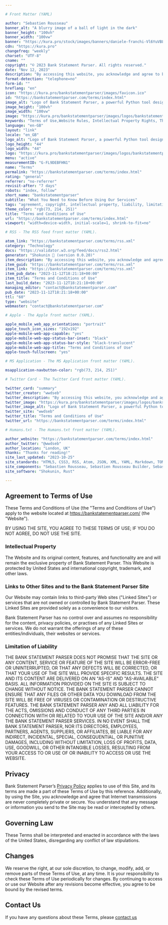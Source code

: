 ```yaml
---

# Front Matter (YAML)

author: "Sebastien Rousseau"
banner_alt: "A blurry image of a ball of light in the dark"
banner_height: "100vh"
banner_width: "100vw"
banner: "https://kura.pro/stock/images/banners/daniele-franchi-Vl6YuVBLEys.webp"
cdn: "https://kura.pro"
changefreq: "weekly"
charset: "UTF-8"
cname: ""
copyright: "© 2023 Bank Statement Parser. All rights reserved."
date: "Nov 12, 2023"
description: "By accessing this website, you acknowledge and agree to be bound by these Terms and Conditions of Use and all applicable laws and regulations."
format-detection: "telephone=no"
form-id: ""
hreflang: "en"
icon: "https://kura.pro/bankstatementparser/images/favicon.ico"
id: "https://bankstatementparser.com/terms/index.html"
image_alt: "Logo of Bank Statement Parser, a powerful Python tool designed for quick, accurate financial data processing and insights extraction."
image_height: "100vh"
image_width: "100vw"
image: "https://kura.pro/bankstatementparser/images/logos/bankstatementparser.webp"
keywords: "Terms of Use,Website Rules, Intellectual Property Rights, Third-party Links, User Responsibilities, Limitation of Liability, Website Use Agreement, Governing Laws for Online Use, Website Terms Changes, Contact"
language: "en-GB"
layout: "link"
locale: "en_GB"
logo_alt: "Logo of Bank Statement Parser, a powerful Python tool designed for quick, accurate financial data processing and insights extraction."
logo_height: "44"
logo_width: "44"
logo: "https://kura.pro/bankstatementparser/images/logos/bankstatementparser.webp"
menu: "active"
measurementID: "G-FL9DEBFHN1"
name: "Terms"
permalink: "https://bankstatementparser.com/terms/index.html"
rating: "general"
referrer: "no-referrer"
revisit-after: "7 days"
robots: "index, follow"
short_name: "bankstatementparser"
subtitle: "What You Need to Know Before Using Our Services"
tags: "agreement, copyright, intellectual property, liability, limitation, links, privacy, terms, trademark, use, website"
theme_color: "rgb(73, 214, 251)"
title: "Terms and Conditions of Use"
url: "https://bankstatementparser.com/terms/index.html"
viewport: "width=device-width, initial-scale=1, shrink-to-fit=no"

# RSS - The RSS feed front matter (YAML).

atom_link: "https://bankstatementparser.com/terms/rss.xml"
category: "Technology"
docs: "https://validator.w3.org/feed/docs/rss2.html"
generator: "Shokunin 🦀 (version 0.0.20)"
item_description: "By accessing this website, you acknowledge and agree to be bound by these Terms and Conditions of Use and all applicable laws and regulations."
item_guid: "https://bankstatementparser.com/terms/rss.xml"
item_link: "https://bankstatementparser.com/terms/rss.xml"
item_pub_date: "2023-11-12T18:21:18+00:00"
item_title: "Terms and Conditions of Use"
last_build_date: "2023-11-12T18:21:18+00:00"
managing_editor: "contact@bankstatementparser.com"
pub_date: "2023-11-12T18:21:18+00:00"
ttl: "60"
type: "website"
webmaster: "contact@bankstatementparser.com"

# Apple - The Apple front matter (YAML).

apple_mobile_web_app_orientations: "portrait"
apple_touch_icon_sizes: "192x192"
apple-mobile-web-app-capable: "yes"
apple-mobile-web-app-status-bar-inset: "black"
apple-mobile-web-app-status-bar-style: "black-translucent"
apple-mobile-web-app-title: "Terms and Conditions of Use"
apple-touch-fullscreen: "yes"

# MS Application - The MS Application front matter (YAML).

msapplication-navbutton-color: "rgb(73, 214, 251)"

# Twitter Card - The Twitter Card front matter (YAML).

twitter_card: "summary"
twitter_creator: "wwdseb"
twitter_description: "By accessing this website, you acknowledge and agree to be bound by these Terms and Conditions of Use and all applicable laws and regulations."
twitter_image: "https://kura.pro/bankstatementparser/images/logos/bankstatementparser.webp"
twitter_image_alt: "Logo of Bank Statement Parser, a powerful Python tool designed for quick, accurate financial data processing and insights extraction."
twitter_site: "wwdseb"
twitter_title: "Terms and Conditions of Use"
twitter_url: "https://bankstatementparser.com/terms/index.html"

# Humans.txt - The Humans.txt front matter (YAML).

author_website: "https://bankstatementparser.com/terms/index.html"
author_twitter: "@wwdseb"
author_location: "London, UK"
thanks: "Thanks for reading!"
site_last_updated: "2023-10-25"
site_standards: "HTML5, CSS3, RSS, Atom, JSON, XML, YAML, Markdown, TOML"
site_components: "Sebastien Rousseau, Sebastien Rousseau Builder, Sebastien Rousseau CLI, Sebastien Rousseau Templates, Sebastien Rousseau Themes"
site_software: "Shokunin, Rust"

---
```


## Agreement to Terms of Use

These Terms and Conditions of Use (the "Terms and Conditions of Use") apply to
the website located at <https://bankstatementparser.com/> (the "Website").

BY USING THE SITE, YOU AGREE TO THESE TERMS OF USE; IF YOU DO NOT AGREE, DO NOT
USE THE SITE.

### Intellectual Property

The Website and its original content, features, and functionality are and will
remain the exclusive property of Bank Statement Parser. This Website is protected
by United States and international copyright, trademark, and other laws.

### Links to Other Sites and to the Bank Statement Parser Site

Our Website may contain links to third-party Web sites ("Linked Sites") or
services that are not owned or controlled by Bank Statement Parser. These Linked
Sites are provided solely as a convenience to our visitors.

Bank Statement Parser has no control over and assumes no responsibility for the
content, privacy policies, or practises of any Linked Sites or services. We do
not warrant the offerings of any of these entities/individuals, their
websites or services.

### Limitation of Liability

THE BANK STATEMENT PARSER DOES NOT PROMISE THAT THE SITE OR ANY CONTENT, SERVICE OR
FEATURE OF THE SITE WILL BE ERROR-FREE OR UNINTERRUPTED, OR THAT ANY DEFECTS
WILL BE CORRECTED, OR THAT YOUR USE OF THE SITE WILL PROVIDE SPECIFIC RESULTS.
THE SITE AND ITS CONTENT ARE DELIVERED ON AN "AS-IS" AND "AS-AVAILABLE" BASIS.
ALL INFORMATION PROVIDED ON THE SITE IS SUBJECT TO CHANGE WITHOUT NOTICE.
THE BANK STATEMENT PARSER CANNOT ENSURE THAT ANY FILES OR OTHER DATA YOU DOWNLOAD FROM
THE SITE WILL BE FREE OF VIRUSES OR CONTAMINATION OR DESTRUCTIVE FEATURES.
THE BANK STATEMENT PARSER ANY AND ALL LIABILITY FOR THE ACTS, OMISSIONS AND CONDUCT OF
ANY THIRD PARTIES IN CONNECTION WITH OR RELATED TO YOUR USE OF THE SITE AND/OR
ANY THE BANK STATEMENT PARSER SERVICES. IN NO EVENT SHALL THE BANK STATEMENT PARSER, NOR ITS
DIRECTORS, EMPLOYEES, PARTNERS, AGENTS, SUPPLIERS, OR AFFILIATES, BE LIABLE FOR
ANY INDIRECT, INCIDENTAL, SPECIAL, CONSEQUENTIAL, OR PUNITIVE DAMAGES,
INCLUDING WITHOUT LIMITATION, LOSS OF PROFITS, DATA, USE, GOODWILL, OR OTHER
INTANGIBLE LOSSES, RESULTING FROM YOUR ACCESS TO OR USE OF OR INABILITY TO
ACCESS OR USE THE WEBSITE.

## Privacy

Bank Statement Parser’s [Privacy Policy](/privacy/index.html) applies to use of
this Site, and its terms are made a part of these Terms of Use by this
reference. Additionally, by using the Site, you acknowledge and agree that
Internet transmissions are never completely private or secure. You understand
that any message or information you send to the Site may be read or intercepted
by others.

## Governing Law

These Terms shall be interpreted and enacted in accordance with the laws of the
United States, disregarding any conflict of law stipulations.

## Changes

We reserve the right, at our sole discretion, to change, modify, add, or remove
parts of these Terms of Use, at any time. It is your responsibility to check
these Terms of Use periodically for changes. By continuing to access or use
our Website after any revisions become effective, you agree to be bound by the
revised terms.

## Contact Us

If you have any questions about these Terms, please
[contact us](/contact/index.html)
